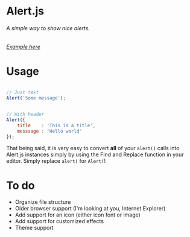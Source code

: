 # Alert.js
###### A simple way to show nice alerts.

###### [Example here](http://jsfiddle.net/d7dvh/1/embedded/result/)

# Usage

```js

// Just text
Alert('Some message');


// With header
Alert({
    title    : 'This is a title',
    messsage : 'Hello world'
});
```
That being said, it is very easy to convert __all__ of your `alert()` calls into Alert.js instances
simply by using the Find and Replace function in your editor. Simply replace `alert(` for `Alert(`!

# To do

- Organize file structure
- Older browser support (I'm looking at you, Internet Explorer)
- Add support for an icon (either icon font or image)
- Add support for customized effects
- Theme support